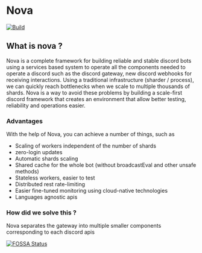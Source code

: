 # Nova

[![Build](https://github.com/discordnova/Nova/actions/workflows/build.yml/badge.svg)](https://github.com/discordnova/Nova/actions/workflows/build.yml)

## What is nova ?

Nova is a complete framework for building reliable and stable discord bots
using a services based system to operate all the components needed to operate
a discord such as the discord gateway, new discord webhooks for receiving interactions.
Using a traditional infrastructure (sharder / process), we can quickly reach bottlenecks
when we scale to multiple thousands of shards. Nova is a way to avoid these problems by
building a scale-first discord framework that creates an environment that allow 
better testing, reliability and operations easier.

### Advantages

With the help of Nova, you can achieve a number of things, such as

* Scaling of workers independent of the number of shards
* zero-login updates
* Automatic shards scaling
* Shared cache for the whole bot (without broadcastEval and other unsafe methods)
* Stateless workers, easier to test
* Distributed rest rate-limiting
* Easier fine-tuned monitoring using cloud-native technologies
* Languages agnostic apis

### How did we solve this ?

Nova separates the gateway into multiple smaller components corresponding to each
discord apis



[![FOSSA Status](https://app.fossa.com/api/projects/git%2Bgithub.com%2Fdiscordnova%2Fnova.svg?type=large)](https://app.fossa.com/projects/git%2Bgithub.com%2Fdiscordnova%2Fnova?ref=badge_large)
